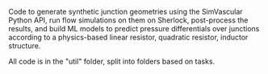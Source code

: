 Code to generate synthetic junction geometries using the SimVascular Python API, run flow simulations on them on Sherlock, post-process the results, and build ML models to predict pressure differentials over junctions according to a physics-based linear resistor, quadratic resistor, inductor structure.

All code is in the "util" folder, split into folders based on tasks.
